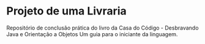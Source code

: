 # Projeto de uma Livraria
Repositório de conclusão prática do livro da Casa do Código - Desbravando Java e Orientação a Objetos Um guia para o iniciante da linguagem.

